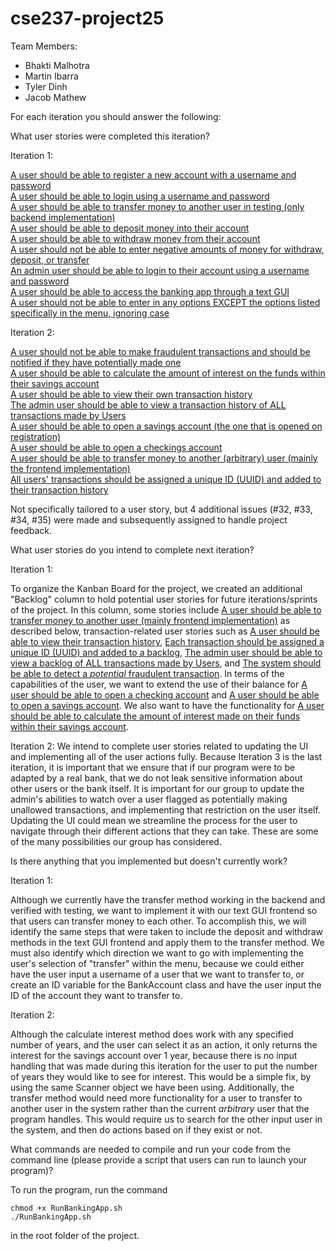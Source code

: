 # cse237-project25

Team Members:

* Bhakti Malhotra
* Martin Ibarra
* Tyler Dinh
* Jacob Mathew

For each iteration you should answer the following:

What user stories were completed this iteration?  

Iteration 1:  

[A user should be able to register a new account with a username and password](https://github.com/CSE237SP25/project-socialnetworkrejects/issues/7)  
[A user should be able to login using a username and password](https://github.com/CSE237SP25/project-socialnetworkrejects/issues/6)  
[A user should be able to transfer money to another user in testing (only backend implementation)](https://github.com/CSE237SP25/project-socialnetworkrejects/issues/3)  
[A user should be able to deposit money into their account](https://github.com/CSE237SP25/project-socialnetworkrejects/issues/5)  
[A user should be able to withdraw money from their account](https://github.com/CSE237SP25/project-socialnetworkrejects/issues/4)  
[A user should not be able to enter negative amounts of money for withdraw, deposit, or transfer](https://github.com/CSE237SP25/project-socialnetworkrejects/issues/27)  
[An admin user should be able to login to their account using a username and password](https://github.com/CSE237SP25/project-socialnetworkrejects/issues/8)  
[A user should be able to access the banking app through a text GUI](https://github.com/CSE237SP25/project-socialnetworkrejects/issues/26)  
[A user should not be able to enter in any options EXCEPT the options listed specifically in the menu, ignoring case](https://github.com/CSE237SP25/project-socialnetworkrejects/issues/28)

Iteration 2:

[A user should not be able to make fraudulent transactions and should be notified if they have potentially made one](https://github.com/CSE237SP25/project-socialnetworkrejects/issues/12)  
[A user should be able to calculate the amount of interest on the funds within their savings account](https://github.com/CSE237SP25/project-socialnetworkrejects/issues/14)  
[A user should be able to view their own transaction history](https://github.com/CSE237SP25/project-socialnetworkrejects/issues/16)  
[The admin user should be able to view a transaction history of ALL transactions made by Users](https://github.com/CSE237SP25/project-socialnetworkrejects/issues/13)  
[A user should be able to open a savings account (the one that is opened on registration)](https://github.com/CSE237SP25/project-socialnetworkrejects/issues/1)  
[A user should be able to open a checkings account](https://github.com/CSE237SP25/project-socialnetworkrejects/issues/2)  
[A user should be able to transfer money to another (arbitrary) user (mainly the frontend implementation)](https://github.com/CSE237SP25/project-socialnetworkrejects/issues/30)  
[All users' transactions should be assigned a unique ID (UUID) and added to their transaction history](https://github.com/CSE237SP25/project-socialnetworkrejects/issues/15)  

Not specifically tailored to a user story, but 4 additional issues (#32, #33, #34, #35) were made and subsequently assigned to handle project feedback.  




What user stories do you intend to complete next iteration?
  
Iteration 1:  

To organize the Kanban Board for the project, we created an additional "Backlog" column to hold potential user stories for future iterations/sprints of the project. In this column, some stories include [A user should be able to transfer money to another user (mainly frontend implementation)](https://github.com/CSE237SP25/project-socialnetworkrejects/issues/30) as described below, transaction-related user stories such as [A user should be able to view their transaction history](https://github.com/CSE237SP25/project-socialnetworkrejects/issues/16), [Each transaction should be assigned a unique ID (UUID) and added to a backlog](https://github.com/CSE237SP25/project-socialnetworkrejects/issues/15), [The admin user should be able to view a backlog of ALL transactions made by Users](https://github.com/CSE237SP25/project-socialnetworkrejects/issues/13), and [The system should be able to detect a *potential* fraudulent transaction](https://github.com/CSE237SP25/project-socialnetworkrejects/issues/12). In terms of the capabilities of the user, we want to extend the use of their balance for [A user should be able to open a checking account](https://github.com/CSE237SP25/project-socialnetworkrejects/issues/2) and [A user should be able to open a savings account](https://github.com/CSE237SP25/project-socialnetworkrejects/issues/1). We also want to have the functionality for [A user should be able to calculate the amount of interest made on their funds within their savings account](https://github.com/CSE237SP25/project-socialnetworkrejects/issues/14).

Iteration 2:
We intend to complete user stories related to updating the UI and implementing all of the user actions fully. Because Iteration 3 is the last iteration, it is important that we ensure that if our program were to be adapted by a real bank, that we do not leak sensitive information about other users or the bank itself. It is important for our group to update the admin's abilities to watch over a user flagged as potentially making unallowed transactions, and implementing that restriction on the user itself. Updating the UI could mean we streamline the process for the user to navigate through their different actions that they can take. These are some of the many possibilities our group has considered.

Is there anything that you implemented but doesn't currently work?

Iteration 1:  

Although we currently have the transfer method working in the backend and verified with testing, we want to implement it with our text GUI frontend so that users can transfer money to each other. To accomplish this, we will identify the same steps that were taken to include the deposit and withdraw methods in the text GUI frontend and apply them to the transfer method. We must also identify which direction we want to go with implementing the user's selection of "transfer" within the menu, because we could either have the user input a username of a user that we want to transfer to, or create an ID variable for the BankAccount class and have the user input the ID of the account they want to transfer to.

Iteration 2:

Although the calculate interest method does work with any specified number of years, and the user can select it as an action, it only returns the interest for the savings account over 1 year, because there is no input handling that was made during this iteration for the user to put the number of years they would like to see for interest. This would be a simple fix, by using the same Scanner object we have been using. Additionally, the transfer method would need more functionality for a user to transfer to another user in the system rather than the current *arbitrary* user that the program handles. This would require us to search for the other input user in the system, and then do actions based on if they exist or not.

What commands are needed to compile and run your code from the command line (please provide a script that users can run to launch your program)?  

To run the program, run the command
```
chmod +x RunBankingApp.sh
./RunBankingApp.sh
```
in the root folder of the project.
